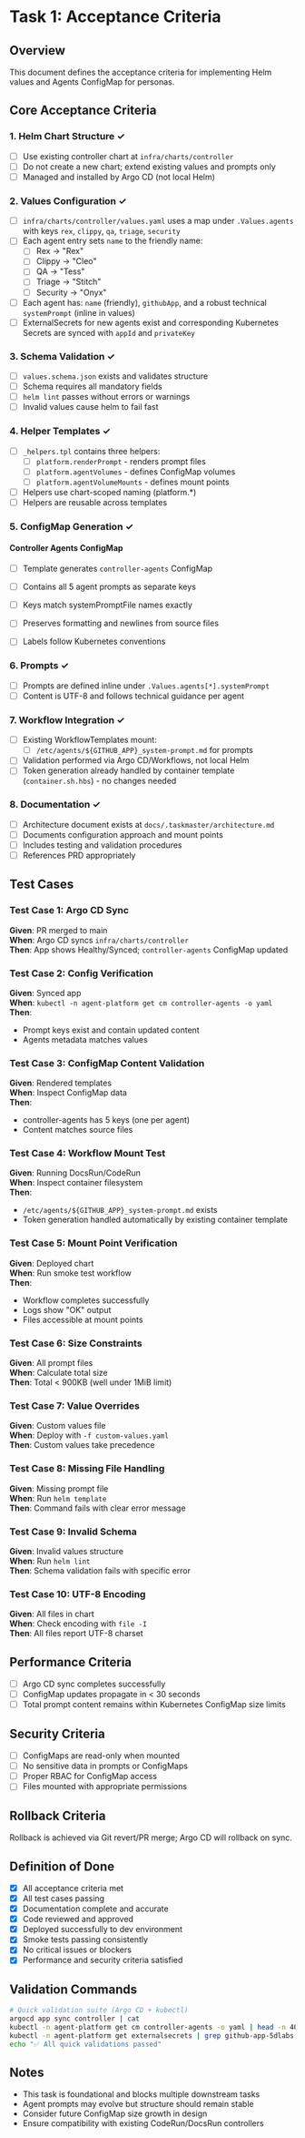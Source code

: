 # Task 1: Acceptance Criteria

## Overview
This document defines the acceptance criteria for implementing Helm values and Agents ConfigMap for personas.

## Core Acceptance Criteria

### 1. Helm Chart Structure ✓
- [ ] Use existing controller chart at `infra/charts/controller`
- [ ] Do not create a new chart; extend existing values and prompts only
- [ ] Managed and installed by Argo CD (not local Helm)

### 2. Values Configuration ✓
- [ ] `infra/charts/controller/values.yaml` uses a map under `.Values.agents` with keys `rex`, `clippy`, `qa`, `triage`, `security`
- [ ] Each agent entry sets `name` to the friendly name:
  - [ ] Rex → "Rex"
  - [ ] Clippy → "Cleo"
  - [ ] QA → "Tess"
  - [ ] Triage → "Stitch"
  - [ ] Security → "Onyx"
- [ ] Each agent has: `name` (friendly), `githubApp`, and a robust technical `systemPrompt` (inline in values)
 - [ ] ExternalSecrets for new agents exist and corresponding Kubernetes Secrets are synced with `appId` and `privateKey`

### 3. Schema Validation ✓
- [ ] `values.schema.json` exists and validates structure
- [ ] Schema requires all mandatory fields
- [ ] `helm lint` passes without errors or warnings
- [ ] Invalid values cause helm to fail fast

### 4. Helper Templates ✓
- [ ] `_helpers.tpl` contains three helpers:
  - [ ] `platform.renderPrompt` - renders prompt files
  - [ ] `platform.agentVolumes` - defines ConfigMap volumes
  - [ ] `platform.agentVolumeMounts` - defines mount points
- [ ] Helpers use chart-scoped naming (platform.*)
- [ ] Helpers are reusable across templates

### 5. ConfigMap Generation ✓

#### Controller Agents ConfigMap
- [ ] Template generates `controller-agents` ConfigMap
- [ ] Contains all 5 agent prompts as separate keys
- [ ] Keys match systemPromptFile names exactly
- [ ] Preserves formatting and newlines from source files
- [ ] Labels follow Kubernetes conventions

 

### 6. Prompts ✓
- [ ] Prompts are defined inline under `.Values.agents[*].systemPrompt`
- [ ] Content is UTF-8 and follows technical guidance per agent

### 7. Workflow Integration ✓
- [ ] Existing WorkflowTemplates mount:
  - [ ] `/etc/agents/${GITHUB_APP}_system-prompt.md` for prompts
- [ ] Validation performed via Argo CD/Workflows, not local Helm
- [ ] Token generation already handled by container template (`container.sh.hbs`) - no changes needed

### 8. Documentation ✓
- [ ] Architecture document exists at `docs/.taskmaster/architecture.md`
- [ ] Documents configuration approach and mount points
- [ ] Includes testing and validation procedures
- [ ] References PRD appropriately

## Test Cases

### Test Case 1: Argo CD Sync
**Given**: PR merged to main  
**When**: Argo CD syncs `infra/charts/controller`  
**Then**: App shows Healthy/Synced; `controller-agents` ConfigMap updated

### Test Case 2: Config Verification
**Given**: Synced app  
**When**: `kubectl -n agent-platform get cm controller-agents -o yaml`  
**Then**: 
- Prompt keys exist and contain updated content
- Agents metadata matches values

### Test Case 3: ConfigMap Content Validation
**Given**: Rendered templates  
**When**: Inspect ConfigMap data  
**Then**:
- controller-agents has 5 keys (one per agent)
- Content matches source files

### Test Case 4: Workflow Mount Test
**Given**: Running DocsRun/CodeRun  
**When**: Inspect container filesystem  
**Then**:
- `/etc/agents/${GITHUB_APP}_system-prompt.md` exists
- Token generation handled automatically by existing container template

### Test Case 5: Mount Point Verification
**Given**: Deployed chart  
**When**: Run smoke test workflow  
**Then**:
- Workflow completes successfully
- Logs show "OK" output
- Files accessible at mount points

### Test Case 6: Size Constraints
**Given**: All prompt files  
**When**: Calculate total size  
**Then**: Total < 900KB (well under 1MiB limit)

### Test Case 7: Value Overrides
**Given**: Custom values file  
**When**: Deploy with `-f custom-values.yaml`  
**Then**: Custom values take precedence

### Test Case 8: Missing File Handling
**Given**: Missing prompt file  
**When**: Run `helm template`  
**Then**: Command fails with clear error message

### Test Case 9: Invalid Schema
**Given**: Invalid values structure  
**When**: Run `helm lint`  
**Then**: Schema validation fails with specific error

### Test Case 10: UTF-8 Encoding
**Given**: All files in chart  
**When**: Check encoding with `file -I`  
**Then**: All files report UTF-8 charset

## Performance Criteria

- [ ] Argo CD sync completes successfully
- [ ] ConfigMap updates propagate in < 30 seconds
- [ ] Total prompt content remains within Kubernetes ConfigMap size limits

## Security Criteria

- [ ] ConfigMaps are read-only when mounted
- [ ] No sensitive data in prompts or ConfigMaps
- [ ] Proper RBAC for ConfigMap access
- [ ] Files mounted with appropriate permissions

## Rollback Criteria

Rollback is achieved via Git revert/PR merge; Argo CD will rollback on sync.

## Definition of Done

- [x] All acceptance criteria met
- [x] All test cases passing
- [x] Documentation complete and accurate
- [x] Code reviewed and approved
- [x] Deployed successfully to dev environment
- [x] Smoke tests passing consistently
- [x] No critical issues or blockers
- [x] Performance and security criteria satisfied

## Validation Commands

```bash
# Quick validation suite (Argo CD + kubectl)
argocd app sync controller | cat
kubectl -n agent-platform get cm controller-agents -o yaml | head -n 40
kubectl -n agent-platform get externalsecrets | grep github-app-5dlabs || true
echo "✅ All quick validations passed"
```

## Notes

- This task is foundational and blocks multiple downstream tasks
- Agent prompts may evolve but structure should remain stable
- Consider future ConfigMap size growth in design
- Ensure compatibility with existing CodeRun/DocsRun controllers